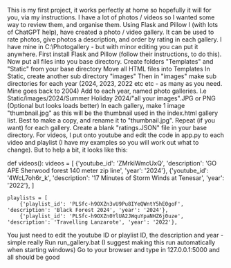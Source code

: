 This is my first project, it works perfectly at home so hopefully it will for you, via my instructions.
I have a lot of photos / videos so I wanted some way to review them, and organise them. 
Using Flask and Pillow I (with lots of ChatGPT help), have created a photo / video gallery.
It can be used to rate photos, give photos a description, and order by rating in each gallery.
I have mine in C:\Photogallery - but with minor editing you can put it anywhere.
First install Flask and Pillow (follow their instructions, to do this).
Now put all files into you base directory.
Create folders "Templates" and "Static" from your base directory
Move all HTML files into Templates
In Static, create another sub directory "images"
Then in "images" make sub directories for each year (2024, 2023, 2022 etc etc - as many as you need. Mine goes back to 2004)
Add to each year, named photo galleries. I.e Static/images/2024/Summer Holiday 2024/"all your images".JPG or PNG
(Optional but looks loads better) In each gallery, make 1 image "thumbnail.jpg" as this will be the thumbnail used in the index.html gallery list.
Best to make a copy, and rename it to "thumbnail.jpg". Repeat (if you want) for each gallery.
Create a blank "ratings.JSON" file in your base directory.
For videos, I put onto youtube and edit the code in app.py to each video and playlist (I have my examples so you will work out what to change).
But to help a bit, it looks like this:

def videos():
    videos = [
        {'youtube_id': 'ZMrkiWmcUxQ', 'description': 'GO APE Sherwood forest 140 meter zip line', 'year': '2024'},
        {'youtube_id': '4WcL7oh6r_k', 'description': '17 Minutes of Storm Winds at Tenesar', 'year': '2022'},
    ]
    
    playlists = [
        {'playlist_id': 'PLSfc-h9OXZn3vU9Pu8IYeQWntY5hE0goF', 'description': 'Black Forest 2024', 'year': '2024'},
        {'playlist_id': 'PLSfc-h9OXZn0YlUA2JWquYpaNHZ6j0uze', 'description': 'Travelling Lanzarote', 'year': '2022'},

You just need to edit the youtube ID or playlist ID, the description and year - simple really
Run run_gallery.bat (I suggest making this run automatically when starting windows)
Go to your browser and type in 127.0.0.1:5000 and all should be good
